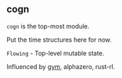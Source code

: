 ## cogn

`cogn` is the top-most module.

Put the time structures here for now.

  `Flowing` - Top-level mutable state.

Influenced by [gym](https://gym.openai.com/), alphazero, rust-rl.
